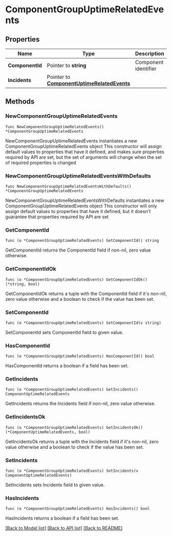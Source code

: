 # ComponentGroupUptimeRelatedEvents

## Properties

Name | Type | Description | Notes
------------ | ------------- | ------------- | -------------
**ComponentId** | Pointer to **string** | Component identifier | [optional] 
**Incidents** | Pointer to [**ComponentUptimeRelatedEvents**](ComponentUptime_related_events.md) |  | [optional] 

## Methods

### NewComponentGroupUptimeRelatedEvents

`func NewComponentGroupUptimeRelatedEvents() *ComponentGroupUptimeRelatedEvents`

NewComponentGroupUptimeRelatedEvents instantiates a new ComponentGroupUptimeRelatedEvents object
This constructor will assign default values to properties that have it defined,
and makes sure properties required by API are set, but the set of arguments
will change when the set of required properties is changed

### NewComponentGroupUptimeRelatedEventsWithDefaults

`func NewComponentGroupUptimeRelatedEventsWithDefaults() *ComponentGroupUptimeRelatedEvents`

NewComponentGroupUptimeRelatedEventsWithDefaults instantiates a new ComponentGroupUptimeRelatedEvents object
This constructor will only assign default values to properties that have it defined,
but it doesn't guarantee that properties required by API are set

### GetComponentId

`func (o *ComponentGroupUptimeRelatedEvents) GetComponentId() string`

GetComponentId returns the ComponentId field if non-nil, zero value otherwise.

### GetComponentIdOk

`func (o *ComponentGroupUptimeRelatedEvents) GetComponentIdOk() (*string, bool)`

GetComponentIdOk returns a tuple with the ComponentId field if it's non-nil, zero value otherwise
and a boolean to check if the value has been set.

### SetComponentId

`func (o *ComponentGroupUptimeRelatedEvents) SetComponentId(v string)`

SetComponentId sets ComponentId field to given value.

### HasComponentId

`func (o *ComponentGroupUptimeRelatedEvents) HasComponentId() bool`

HasComponentId returns a boolean if a field has been set.

### GetIncidents

`func (o *ComponentGroupUptimeRelatedEvents) GetIncidents() ComponentUptimeRelatedEvents`

GetIncidents returns the Incidents field if non-nil, zero value otherwise.

### GetIncidentsOk

`func (o *ComponentGroupUptimeRelatedEvents) GetIncidentsOk() (*ComponentUptimeRelatedEvents, bool)`

GetIncidentsOk returns a tuple with the Incidents field if it's non-nil, zero value otherwise
and a boolean to check if the value has been set.

### SetIncidents

`func (o *ComponentGroupUptimeRelatedEvents) SetIncidents(v ComponentUptimeRelatedEvents)`

SetIncidents sets Incidents field to given value.

### HasIncidents

`func (o *ComponentGroupUptimeRelatedEvents) HasIncidents() bool`

HasIncidents returns a boolean if a field has been set.


[[Back to Model list]](../README.md#documentation-for-models) [[Back to API list]](../README.md#documentation-for-api-endpoints) [[Back to README]](../README.md)



